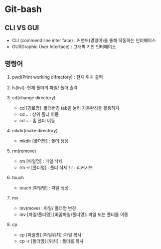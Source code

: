 # Git-bash

## CLI VS GUI
- CLI (commend line inter face) : 커맨드(명령어)를 통해 작동하는 인터페이스
- GUI(Graphic User Interface) : 그래픽 기반 인터페이스

## 명령어
 1. pwd(Print working difrectory) : 현재 위치 출력
 2. ls(list): 현재 폴더의 파일/ 폴더 출력
 3. cd(change directory) 
    - cd [경로명] :폴더변경 tab을 눌러 자동완성을 활용하자
    - cd .. : 상위 폴더 이동
    - cd ~ : 홈 폴더 이동

 4. mkdir(make directory)
    - mkdir [폴더명] : 폴더 생성
 5. rm(remove) 
    - rm [파일명] : 파일 삭제
    - rm -r [폴더명] : 폴더 삭제 / r : 리커시브
 6. touch 
    - touch [파일명] : 파일 생성
 7. mv      
    - mv(move) : 파일/ 폴더명 변경
    - mv [파일/폴더명] [바꿀파일/폴더명]: 파일 또는 폴더를 이동
 8. cp
    - cp [파일명] [파일위치] :파일 복사
    - cp -r [폴더명] [위치] : 폴더를 복사

 

